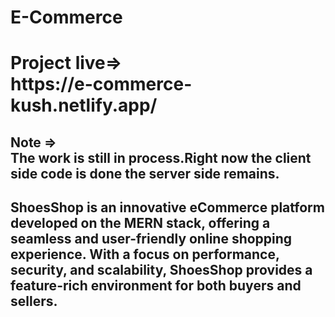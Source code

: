 # E-Commerce
<h1>Project live=> <br/> https://e-commerce-kush.netlify.app/
</h1>
<h2>Note => <br/>The work is still in process.Right now the client side code is done the server side remains.
<h2>
ShoesShop is an innovative eCommerce platform developed on the MERN stack, offering a seamless and user-friendly online shopping experience. With a focus on performance, security, and scalability, ShoesShop provides a feature-rich environment for both buyers and sellers.

